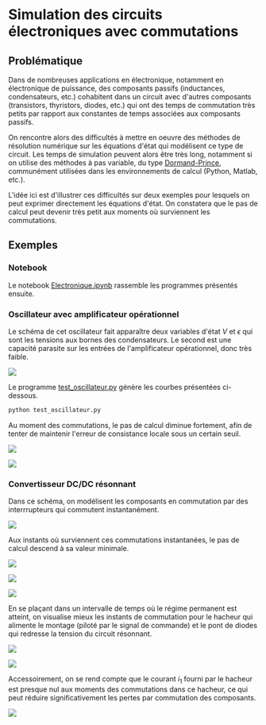 # Simulation des circuits électroniques avec commutations

## Problématique

Dans de nombreuses applications en électronique, notamment en électronique de puissance, des composants passifs (inductances, condensateurs, etc.) cohabitent dans un circuit avec d'autres composants (transistors, thyristors, diodes, etc.) qui ont des temps de commutation très petits par rapport aux constantes de temps associées aux composants passifs.

On rencontre alors des difficultés à mettre en oeuvre des méthodes de résolution numérique sur les équations d'état qui modélisent ce type de circuit. Les temps de simulation peuvent alors être très long, notamment si on utilise des méthodes à pas variable, du type [Dormand-Prince](https://en.wikipedia.org/wiki/Dormand%E2%80%93Prince_method), communément utilisées dans les environnements de calcul (Python, Matlab, etc.).

L'idée ici est d'illustrer ces difficultés sur deux exemples pour lesquels on peut exprimer directement les équations d'état. On constatera que le pas de calcul peut devenir très petit aux moments où surviennent les commutations.

## Exemples

### Notebook

Le notebook [Electronique.ipynb](Notebook/Electronique.ipynb) rassemble les programmes présentés ensuite.

### Oscillateur avec amplificateur opérationnel

Le schéma de cet oscillateur fait apparaître deux variables d'état $V$ et $\epsilon$ qui sont les tensions aux bornes des condensateurs. Le second est une capacité parasite sur les entrées de l'amplificateur opérationnel, donc très faible.

![](Data/Diapositive1.PNG)

Le programme [test_oscillateur.py](Code/test_oscillateur.py) génère les courbes présentées ci-dessous.

```python
python test_oscillateur.py
```

Au moment des commutations, le pas de calcul diminue fortement, afin de tenter de maintenir l'erreur de consistance locale sous un certain seuil.

![](Data/oscillateur_1.png)

![](Data/oscillateur_2.png)

### Convertisseur DC/DC résonnant

Dans ce schéma, on modélisent les composants en commutation par des interrrupteurs qui commutent instantanément.

![](Data/Diapositive2.PNG)

Aux instants où surviennent ces commutations instantanées, le pas de calcul descend à sa valeur minimale.

![](Data/convres_1.png)

![](Data/convres_2.png)

![](Data/convres_3.png)

En se plaçant dans un intervalle de temps où le régime permanent est atteint, on visualise mieux les instants de commutation pour le hacheur qui alimente le montage (piloté par le signal de commande) et le pont de diodes qui redresse la tension du circuit résonnant.

![](Data/convres_4.png)

![](Data/convres_5.png)

Accessoirement, on se rend compte que le courant $i_1$ fourni par le hacheur est presque nul aux moments des commutations dans ce hacheur, ce qui peut réduire significativement les pertes par commutation des composants.

![](Data/convres_6.png)
